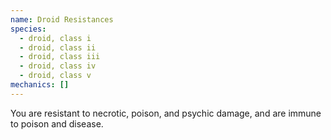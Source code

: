 ```yaml
---
name: Droid Resistances
species:
  - droid, class i
  - droid, class ii
  - droid, class iii
  - droid, class iv
  - droid, class v
mechanics: []
---
```

You are resistant to necrotic, poison, and psychic damage, and are immune to poison and disease.

